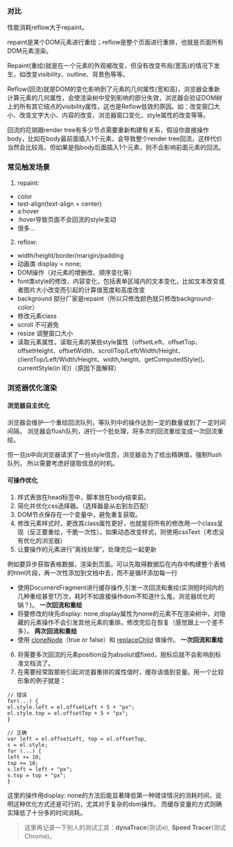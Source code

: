 ### 对比
性能消耗reflow大于repaint。

repaint是某个DOM元素进行重绘；reflow是整个页面进行重排，也就是页面所有DOM元素渲染。

Repaint(重绘)就是在一个元素的外观被改变，但没有改变布局(宽高)的情况下发生，如改变visibility、outline、背景色等等。

Reflow(回流)就是DOM的变化影响到了元素的几何属性(宽和高)，浏览器会重新计算元素的几何属性，会使渲染树中受到影响的部分失效，浏览器会验证DOM树上的所有其它结点的visibility属性，这也是Reflow低效的原因。如：改变窗囗大小、改变文字大小、内容的改变、浏览器窗口变化，style属性的改变等等。

回流的花销跟render tree有多少节点需要重新构建有关系，假设你直接操作body，比如在body最前面插入1个元素，会导致整个render tree回流，这样代价当然会比较高，但如果是指body后面插入1个元素，则不会影响前面元素的回流。

### 常见触发场景

1. repaint:

- color
- test-align(text-align = center)
- a:hover
- :hover导致页面不会回流的style变动
- 很多...

2. reflow:

- width/height/border/marigin/padding
- 动画类 display = none;
- DOM操作（对元素的增删改、顺序变化等）
- font类style的修改，内容变化，包括表单区域内的文本变化，比如文本改变或者图片大小改变而引起的计算值宽度和高度改变
- background 部分厂家是repaint（所以只修改颜色就只修改background-color）
- 修改元素class
- scroll 不可避免
- resize 调整窗口大小
- 读取元素属性，读取元素的某些style属性（offsetLeft、offsetTop、offsetHeight、offsetWidth、scrollTop/Left/Width/Height、clientTop/Left/Width/Height、width,height、getComputedStyle()、currentStyle(in IE))（原因下面解释）

### 浏览器优化渲染

#### 浏览器自主优化

浏览器会维护一个重绘回流队列，等队列中的操作达到一定的数量或到了一定时间间隔，
浏览器会flush队列，进行一个批处理，将多次的回流重绘变成一次回流重绘。

但一旦js中向浏览器请求了一些style信息，浏览器会为了给出精确值，强制flush队列，
所以需要考虑好提取信息的时机。

#### 可操作优化

1. 样式表放在head标签中，脚本放在body结束前。 
2. 简化并优化css选择器。（选择器是从右到左匹配） 
3. DOM节点保存在一个变量中，避免重复获取。 
4. 修改元素样式时，更改其class属性更好，也就是将所有的修改用一个class呈现（反正要重绘，干脆一次性）。如果动态改变样式，则使用cssText（考虑没有优化的浏览器）
5. 让要操作的元素进行”离线处理”，处理完后一起更新

例如要异步获取表格数据，渲染到页面。可以先取得数据后在内存中构建整个表格的html片段，再一次性添加到文档中去，而不是循环添加每一行

- 使用DocumentFragment进行缓存操作,引发一次回流和重绘(实测短时间内的几种重绘甚至1万次，耗时不如直接操作dom不知道什么鬼，浏览器优化的锅？)。 __一次回流和重绘__
- 将要修改的块先display: none,display属性为none的元素不在渲染树中，对隐藏的元素操作不会引发其他元素的重排。修改完后在恢复（感觉跟上一个差不多）。 __两次回流和重绘__
- 使用 [cloneNode](https://developer.mozilla.org/zh-CN/docs/Web/API/Node/cloneNode)（true or false）和 [replaceChild](https://developer.mozilla.org/zh-CN/docs/Web/API/Node/replaceChild) 做操作。 __一次回流和重绘__ 
6. 将需要多次回流的元素position设为absolut或fixed，脱标后就不会影响到标准文档流了。
7. 在需要经常取那些引起浏览器重排的属性值时，缓存该值到变量。用一个比较形象的例子就是：
```
// 错误
for(...) {
el.style.left = el.offsetLeft + 5 + "px";
el.style.top = el.offsetTop + 5 + "px";
}
 
// 正确
var left = el.offsetLeft, top = el.offsetTop,
s = el.style; 
for (...) { 
left += 10; 
top += 10; 
s.left = left + "px"; 
s.top = top + "px"; 
}
```
这里的操作用display: none的方法后能显著降低第一种错误情况的消耗时间，说明这种优化方式还是可行的，尤其对于复杂的dom操作。
而缓存变量的方式则确实降低了十分多的时间消耗。

> 这里再记录一下别人的测试工具：**dynaTrace**(测试ie), **Speed Tracer**(测试Chrome)。